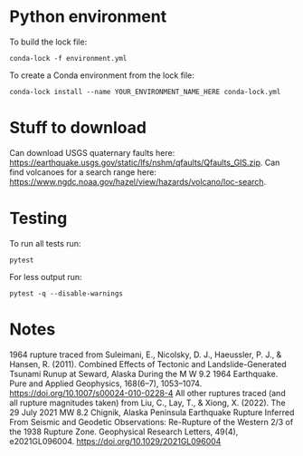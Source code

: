 # Python environment  #

To build the lock file:
```
conda-lock -f environment.yml
```
To create a Conda environment from the lock file:
```
conda-lock install --name YOUR_ENVIRONMENT_NAME_HERE conda-lock.yml
```

# Stuff to download #

Can download USGS quaternary faults here: <https://earthquake.usgs.gov/static/lfs/nshm/qfaults/Qfaults_GIS.zip>.
Can find volcanoes for a search range here: <https://www.ngdc.noaa.gov/hazel/view/hazards/volcano/loc-search>.

# Testing #

To run all tests run:
```
pytest
```

For less output run:
```
pytest -q --disable-warnings
```

# Notes #

1964 rupture traced from Suleimani, E., Nicolsky, D. J., Haeussler, P. J., & Hansen, R. (2011). Combined Effects of Tectonic and Landslide-Generated Tsunami Runup at Seward, Alaska During the M W 9.2 1964 Earthquake. Pure and Applied Geophysics, 168(6–7), 1053–1074. https://doi.org/10.1007/s00024-010-0228-4
All other ruptures traced (and all rupture magnitudes taken) from Liu, C., Lay, T., & Xiong, X. (2022). The 29 July 2021 MW 8.2 Chignik, Alaska Peninsula Earthquake Rupture Inferred From Seismic and Geodetic Observations: Re-Rupture of the Western 2/3 of the 1938 Rupture Zone. Geophysical Research Letters, 49(4), e2021GL096004. https://doi.org/10.1029/2021GL096004
